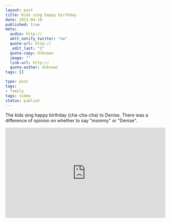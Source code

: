```yaml
---
layout: post
title: Kids sing happy birthday
date: 2011-04-18
published: true
meta:
  audio: http://
  aktt_notify_twitter: "no"
  quote-url: http://
  _edit_last: "1"
  quote-copy: Unknown
  image: ""
  link-url: http://
  quote-author: Unknown
tags: []

type: post
tags:
- family
tags: video
status: publish
---
```

The kids sing happy birthday (cha-cha-cha) to Denise.  There was a difference of opinion on whether to say "mommy" or "Denise".

<iframe src="http://player.vimeo.com/video/22531904?title=0&amp;byline=0&amp;color=0" frameborder="0" height="281" width="500"></iframe>
